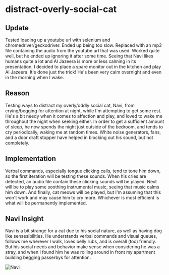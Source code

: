 # distract-overly-social-cat

## Update
Tested loading up a youtube url with selenium and chromedriver/geckodriver. Ended up being too slow. Replaced with an mp3 file containing the audio from the youtube url that was used. Worked quite well, but he ended up ignoring it after some time. Seeing that Navi likes humans quite a lot and Al Jazeera is more or less calming in its presentation, I decided to place a spare monitor out in the kitchen and play Al Jazeera. It's done just the trick! He's been very calm overnight and even in the morning when I wake.

## Reason
Testing ways to distract my overly/oddly social cat, Navi, from crying/begging for attention at night, while I'm attempting to get some rest. He's a bit needy when it comes to affection and play, and loved to wake me throughout the night when seeking either. In order to get a sufficient amount of sleep, he now spends the night just outside of the bedroom, and tends to cry periodically, waking me at random times. White noise generators, fans, and a door draft stopper have helped in blocking out his sound, but not completely. 

## Implementation
Verbal commands, especially tongue clicking calls, tend to tone him down, so the first iteration will be testing these sounds. When his cries are detected, an audio file contain these clicking sounds will be played. Next will be to play some soothing instrumental music, seeing that music calms him down. And finally, cat meows will be played, but I'm assuming that this won't work and may cause him to cry more. Whichever is most efficient is what will be permanently implemented.

## Navi Insight
Navi is a bit strange for a cat due to his social nature, as well as having dog like sensesibilities. He understands verbal commands and visual queues, follows me wherever I walk, loves belly rubs, and is overall (too) friendly. But his social needs and behavior make sense when considering he was a stray, and when I found him he was rolling around in front my apartment building begging passerbys for attention.        

![Navi](https://raw.githubusercontent.com/gldstrrbt/distract-overly-social-cat/master/navi-00.jpg)
